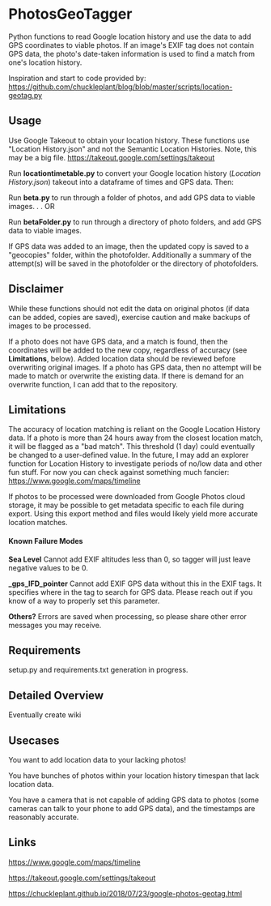 # PhotosGeoTagger

Python functions to read Google location history and use the data to add GPS coordinates to viable photos. If an image's EXIF tag does not contain GPS data, the photo's date-taken information is used to find a match from one's location history.

Inspiration and start to code provided by: https://github.com/chuckleplant/blog/blob/master/scripts/location-geotag.py

## Usage
Use Google Takeout to obtain your location history. These functions use "Location History.json" and not the Semantic Location Histories. Note, this may be a big file.
https://takeout.google.com/settings/takeout

Run **locationtimetable.py** to convert your Google location history (*Location History.json*) takeout into a dataframe of times and GPS data. Then:

Run **beta.py** to run through a folder of photos, and add GPS data to viable images. . . OR

Run **betaFolder.py** to run through a directory of photo folders, and add GPS data to viable images.

If GPS data was added to an image, then the updated copy is saved to a "geocopies" folder, within the photofolder. Additionally a summary of the attempt(s) will be saved in the photofolder or the directory of photofolders.

## Disclaimer
While these functions should not edit the data on original photos (if data can be added, copies are saved), exercise caution and make backups of images to be processed.

If a photo does not have GPS data, and a match is found, then the coordinates will be added to the new copy, regardless of accuracy (see **Limitations**, below). Added location data should be reviewed before overwriting original images. If a photo has GPS data, then no attempt will be made to match or overwrite the existing data.
If there is demand for an overwrite function, I can add that to the repository.

## Limitations
The accuracy of location matching is reliant on the Google Location History data. If a photo is more than 24 hours away from the closest location match, it will be flagged as a "bad match". This threshold (1 day) could eventually be changed to a user-defined value. In the future, I may add an explorer function for Location History to investigate periods of no/low data and other fun stuff. For now you can check against something much fancier: https://www.google.com/maps/timeline

If photos to be processed were downloaded from Google Photos cloud storage, it may be possible to get metadata specific to each file during export. Using this export method and files would likely yield more accurate location matches.

#### Known Failure Modes
**Sea Level** Cannot add EXIF altitudes less than 0, so tagger will just leave negative values to be 0.

**\_gps\_IFD\_pointer** Cannot add EXIF GPS data without this in the EXIF tags. It specifies where in the tag to search for GPS data. Please reach out if you know of a way to properly set this parameter.

**Others?** Errors are saved when processing, so please share other error messages you may receive.


## Requirements
setup.py and requirements.txt generation in progress.

## Detailed Overview
Eventually create wiki

## Usecases
You want to add location data to your lacking photos!

You have bunches of photos within your location history timespan that lack location data.

You have a camera that is not capable of adding GPS data to photos (some cameras can talk to your phone to add GPS data), and the timestamps are reasonably accurate.

## Links
https://www.google.com/maps/timeline

https://takeout.google.com/settings/takeout

https://chuckleplant.github.io/2018/07/23/google-photos-geotag.html
